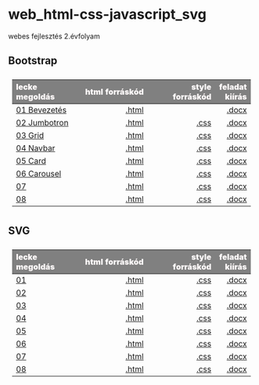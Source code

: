 # web_html-css-javascript_svg

webes fejlesztés 2.évfolyam

<style>
p {
    text-align: justify;
}
    
table {
    padding: 0.5rem;
}
    
table td {
    width: 30%;
}
    
table th {
    color: snow;
    background: gray;
    font-weight: 900;
    word-wrap: break-word;
}
</style>
  
## Bootstrap

| lecke megoldás | html forráskód | style forráskód | feladat kiírás|
|:--- | ---: | ---:| ---:|
| [01 Bevezetés](Bootstrap/01%20Bevezetes/Proba/bootstrap01.html) | [.html](https://github.com/b6sics/web_html-css-javascript_svg/blob/master/Bootstrap/01%20Bevezetes/Proba/bootstrap01.html) | | [.docx](Bootstrap/01%2Bevezetes/bootstrap01%2Bevezetes.docx) |
| [02 Jumbotron](Bootstrap/02%20Fizu.hu%201%20Jumbotron/Jumbotron/bootstrap02.html) | [.html](https://github.com/b6sics/web_html-css-javascript_svg/blob/master/Bootstrap/02%20Fizu.hu%201%20Jumbotron/Jumbotron/bootstrap02.html) | [.css](https://github.com/b6sics/web_html-css-javascript_svg/blob/master/Bootstrap/02%20Fizu.hu%201%20Jumbotron/Jumbotron/bootstrap02.css) | [.docx](Bootstrap/02%20Fizu.hu%201%20Jumbotron/bootstrap02%20Fizu%201%20Jumbotron.docx) |
| [03 Grid](Bootstrap/03%20Fizu.hu%202%20Grid/fizu/bootstrap03.html) | [.html](https://github.com/b6sics/web_html-css-javascript_svg/blob/master/Bootstrap/03%20Fizu.hu%202%20Grid/fizu/bootstrap03.html) | [.css](https://github.com/b6sics/web_html-css-javascript_svg/blob/master/Bootstrap/03%20Fizu.hu%202%20Grid/fizu/bootstrap03.css) | [.docx](Bootstrap/03%20Fizu.hu%202%20Grid/Fizu2.docx) |
| [04 Navbar](Bootstrap/04%20Fizu.hu%203%20Navbar/fizu/bootstrap04.html) | [.html](https://github.com/b6sics/web_html-css-javascript_svg/blob/master/Bootstrap/04%20Fizu.hu%203%20Navbar/fizu/bootstrap04.html) | [.css](https://github.com/b6sics/web_html-css-javascript_svg/blob/master/Bootstrap/04%20Fizu.hu%203%20Navbar/fizu/bootstrap04.css) | [.docx](Bootstrap/04%20Fizu.hu%203%20Navbar/Fizu3.docx) |
| [05 Card](Bootstrap/05%20Fizu.hu%204%20Card/bootstrap05.html) | [.html](https://github.com/b6sics/web_html-css-javascript_svg/blob/master/Bootstrap/05%20Fizu.hu%204%20Card/bootstrap05.html) | [.css](https://github.com/b6sics/web_html-css-javascript_svg/blob/master/Bootstrap/05%20Fizu.hu%204%20Card/bootstrap05.html) | [.docx](Bootstrap/05%20Fizu.hu%204%20Card/Fizu4.docx) |
| [06 Carousel](Bootstrap/06%20Fizu.hu%205%20Carousel/bootstrap06.html) | [.html](https://github.com/b6sics/web_html-css-javascript_svg/blob/master/Bootstrap/06%20Fizu.hu%205%20Carousel/bootstrap06.html) | [.css](https://github.com/b6sics/web_html-css-javascript_svg/blob/master/Bootstrap/06%20Fizu.hu%205%20Carousel/bootstrap06.css) | [.docx](Bootstrap/06%20Fizu.hu%205%20Carousel/Fizu5.docx) |
| [07]() | [.html]() | [.css]() | [.docx]() |
| [08]() | [.html]() | [.css]() | [.docx]() |

## SVG

| lecke megoldás | html forráskód | style forráskód | feladat kiírás|
|:--- | ---: | ---:| ---:|
| [01]() | [.html]() | [.css]() | [.docx]() |
| [02]() | [.html]() | [.css]() | [.docx]() |
| [03]() | [.html]() | [.css]() | [.docx]() |
| [04]() | [.html]() | [.css]() | [.docx]() |
| [05]() | [.html]() | [.css]() | [.docx]() |
| [06]() | [.html]() | [.css]() | [.docx]() |
| [07]() | [.html]() | [.css]() | [.docx]() |
| [08]() | [.html]() | [.css]() | [.docx]() |
